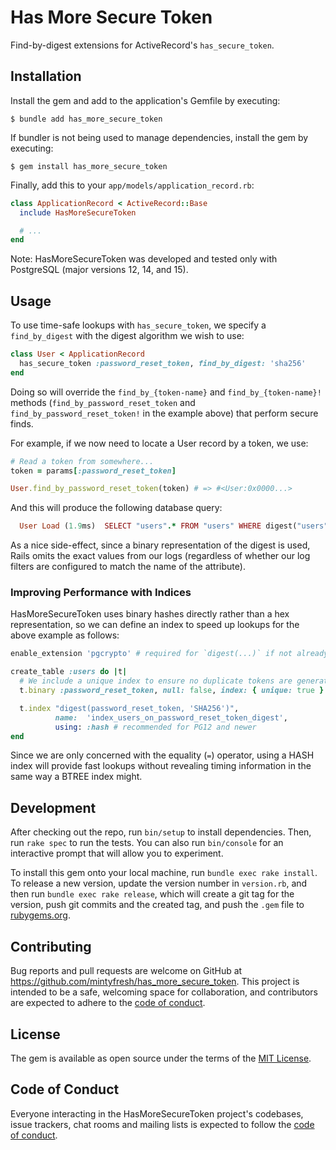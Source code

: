 # Has More Secure Token

Find-by-digest extensions for ActiveRecord's `has_secure_token`.

## Installation

Install the gem and add to the application's Gemfile by executing:

    $ bundle add has_more_secure_token

If bundler is not being used to manage dependencies, install the gem by executing:

    $ gem install has_more_secure_token

Finally, add this to your `app/models/application_record.rb`:

```ruby
class ApplicationRecord < ActiveRecord::Base
  include HasMoreSecureToken

  # ...
end
```

Note: HasMoreSecureToken was developed and tested only with PostgreSQL (major versions 12, 14, and 15).

## Usage

To use time-safe lookups with `has_secure_token`, we specify a `find_by_digest` with the digest algorithm we wish to use:
```ruby
class User < ApplicationRecord
  has_secure_token :password_reset_token, find_by_digest: 'sha256'
end
```
Doing so will override the `find_by_{token-name}` and `find_by_{token-name}!` methods (`find_by_password_reset_token` and `find_by_password_reset_token!` in the example above) that perform secure finds.

For example, if we now need to locate a User record by a token, we use:
```ruby
# Read a token from somewhere...
token = params[:password_reset_token]

User.find_by_password_reset_token(token) # => #<User:0x0000...>
```
And this will produce the following database query:
```ruby
  User Load (1.9ms)  SELECT "users".* FROM "users" WHERE digest("users"."password_reset_token", 'SHA256') = $1 LIMIT $2  [["password_reset_token", "<32 bytes of binary data>"], ["LIMIT", 1]]
```

As a nice side-effect, since a binary representation of the digest is used, Rails omits the exact values from our logs (regardless of whether our log filters are configured to match the name of the attribute).

### Improving Performance with Indices

HasMoreSecureToken uses binary hashes directly rather than a hex representation, so we can define an index to speed up lookups for the above example as follows:
```ruby
enable_extension 'pgcrypto' # required for `digest(...)` if not already enabled

create_table :users do |t|
  # We include a unique index to ensure no duplicate tokens are generated
  t.binary :password_reset_token, null: false, index: { unique: true }

  t.index "digest(password_reset_token, 'SHA256')",
          name:  'index_users_on_password_reset_token_digest',
          using: :hash # recommended for PG12 and newer
end
```
Since we are only concerned with the equality (`=`) operator, using a HASH index will provide fast lookups without revealing timing information in the same way a BTREE index might.

## Development

After checking out the repo, run `bin/setup` to install dependencies. Then, run `rake spec` to run the tests. You can also run `bin/console` for an interactive prompt that will allow you to experiment.

To install this gem onto your local machine, run `bundle exec rake install`. To release a new version, update the version number in `version.rb`, and then run `bundle exec rake release`, which will create a git tag for the version, push git commits and the created tag, and push the `.gem` file to [rubygems.org](https://rubygems.org).

## Contributing

Bug reports and pull requests are welcome on GitHub at https://github.com/mintyfresh/has_more_secure_token. This project is intended to be a safe, welcoming space for collaboration, and contributors are expected to adhere to the [code of conduct](https://github.com/mintyfresh/has_more_secure_token/blob/main/CODE_OF_CONDUCT.md).

## License

The gem is available as open source under the terms of the [MIT License](https://opensource.org/licenses/MIT).

## Code of Conduct

Everyone interacting in the HasMoreSecureToken project's codebases, issue trackers, chat rooms and mailing lists is expected to follow the [code of conduct](https://github.com/mintyfresh/has_more_secure_token/blob/main/CODE_OF_CONDUCT.md).
